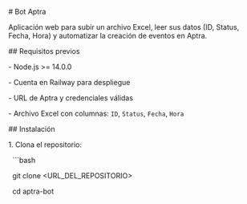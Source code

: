 \# Bot Aptra



Aplicación web para subir un archivo Excel, leer sus datos (ID, Status, Fecha, Hora) y automatizar la creación de eventos en Aptra.



\## Requisitos previos

\- Node.js >= 14.0.0

\- Cuenta en Railway para despliegue

\- URL de Aptra y credenciales válidas

\- Archivo Excel con columnas: `ID`, `Status`, `Fecha`, `Hora`



\## Instalación

1\. Clona el repositorio:

&nbsp;  ```bash

&nbsp;  git clone <URL\_DEL\_REPOSITORIO>

&nbsp;  cd aptra-bot

